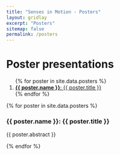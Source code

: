 ```yaml
---
title: "Senses in Motion - Posters"
layout: gridlay
excerpt: "Posters"
sitemap: false
permalink: /posters
---
```


# Poster presentations

<div class="row">
  <ol>
  {% for poster in site.data.posters %}
  <li><a href="#{{ poster.name }}"><b>{{ poster.name }}</b>: {{ poster.title }}</a></li>
  {% endfor %}
  </ol>
  {% for poster in site.data.posters %}
  <div class="col-sm-12" id="{{ poster.name }}">
   <h3 style="text-align: left;">
  {{ poster.name }}: {{ poster.title }}
  </h3>
  <p>
  {{ poster.abstract }}
  </p>
  </div>
  {% endfor %}

</div>
